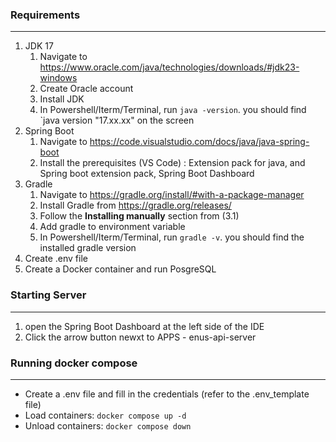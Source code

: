 ### Requirements
---


1. JDK 17
   1. Navigate to https://www.oracle.com/java/technologies/downloads/#jdk23-windows
   2. Create Oracle account
   3. Install JDK
   4. In Powershell/Iterm/Terminal, run `java -version`. you should find `java version "17.xx.xx" on the screen
2. Spring Boot
   1. Navigate to https://code.visualstudio.com/docs/java/java-spring-boot 
   2. Install the prerequisites (VS Code) : Extension pack for java, and Spring boot extension pack, Spring Boot Dashboard
3. Gradle
   1. Navigate to https://gradle.org/install/#with-a-package-manager
   2. Install Gradle from https://gradle.org/releases/
   3. Follow the **Installing manually** section from (3.1)
   4. Add gradle to environment variable
   5. In Powershell/Iterm/Terminal, run `gradle -v`. you should find the installed gradle version
4. Create .env file
5. Create a Docker container and run PosgreSQL


### Starting Server

---
1. open the Spring Boot Dashboard at the left side of the IDE
2. Click the arrow button newxt to APPS - enus-api-server


### Running docker compose
---
- Create a .env file and fill in the credentials (refer to the .env_template file)
- Load containers: `docker compose up -d`
- Unload containers: `docker compose down`